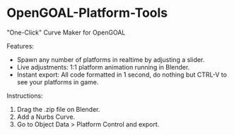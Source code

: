 # OpenGOAL-Platform-Tools
"One-Click" Curve Maker for OpenGOAL

Features:
- Spawn any number of platforms in realtime by adjusting a slider.
- Live adjustments: 1:1 platform animation running in Blender.
- Instant export: All code formatted in 1 second, do nothing but CTRL-V to see your platforms in game.

Instructions:
1. Drag the .zip file on Blender.
2. Add a Nurbs Curve.
3. Go to Object Data > Platform Control and export.
